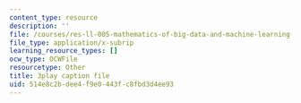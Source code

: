 ```yaml
---
content_type: resource
description: ''
file: /courses/res-ll-005-mathematics-of-big-data-and-machine-learning-january-iap-2020/514e8c2bdee4f9e0443fc8fbd3d4ee93_ADQck0zeBLQ.srt
file_type: application/x-subrip
learning_resource_types: []
ocw_type: OCWFile
resourcetype: Other
title: 3play caption file
uid: 514e8c2b-dee4-f9e0-443f-c8fbd3d4ee93
---
```

